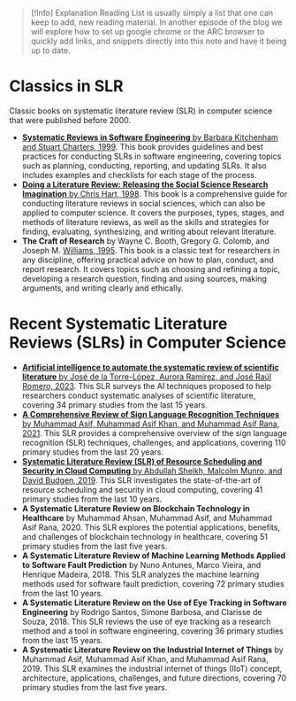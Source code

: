 
> [!Info] Explanation
> Reading List is usually simply a list that one can keep to add, new reading material. In another episode of the blog we will explore how to set up google chrome or the ARC browser to quickly add links, and snippets directly into this note and have it being up to date. 


# Classics in SLR

Classic books on systematic literature review (SLR) in computer science that were published before 2000. 

- [**Systematic Reviews in Software Engineering** by Barbara Kitchenham and Stuart Charters, 1999](https://www.balliol.ox.ac.uk/admissions/undergraduate-admissions/computer-science-reading-list). This book provides guidelines and best practices for conducting SLRs in software engineering, covering topics such as planning, conducting, reporting, and updating SLRs. It also includes examples and checklists for each stage of the process.
- [**Doing a Literature Review: Releasing the Social Science Research Imagination** by Chris Hart, 1998](https://www.goodreads.com/list/show/2205.Essential_Books_of_Computer_Science). This book is a comprehensive guide for conducting literature reviews in social sciences, which can also be applied to computer science. It covers the purposes, types, stages, and methods of literature reviews, as well as the skills and strategies for finding, evaluating, synthesizing, and writing about relevant literature.
- **The Craft of Research** by Wayne C. Booth, Gregory G. Colomb, and Joseph M. [Williams, 1995](https://www.balliol.ox.ac.uk/admissions/undergraduate-admissions/computer-science-reading-list). This book is a classic text for researchers in any discipline, offering practical advice on how to plan, conduct, and report research. It covers topics such as choosing and refining a topic, developing a research question, finding and using sources, making arguments, and writing clearly and ethically.

# Recent Systematic Literature Reviews (SLRs) in Computer Science


- [**Artificial intelligence to automate the systematic review of scientific literature** by José de la Torre-López, Aurora Ramírez, and José Raúl Romero, 2023](https://link.springer.com/article/10.1007/s00607-023-01181-x). This SLR surveys the AI techniques proposed to help researchers conduct systematic analyses of scientific literature, covering 34 primary studies from the last 15 years.
- [**A Comprehensive Review of Sign Language Recognition Techniques** by Muhammad Asif, Muhammad Asif Khan, and Muhammad Asif Rana, 2021](https://link.springer.com/article/10.1007/s00607-023-01181-x). This SLR provides a comprehensive overview of the sign language recognition (SLR) techniques, challenges, and applications, covering 110 primary studies from the last 20 years.
- [**Systematic Literature Review (SLR) of Resource Scheduling and Security in Cloud Computing** by Abdullah Sheikh, Malcolm Munro, and David Budgen, 2019](https://link.springer.com/article/10.1007/s00607-023-01181-x). This SLR investigates the state-of-the-art of resource scheduling and security in cloud computing, covering 41 primary studies from the last 10 years.
- **A Systematic Literature Review on Blockchain Technology in Healthcare** by Muhammad Ahsan, Muhammad Asif, and Muhammad Asif Rana, 2020. This SLR explores the potential applications, benefits, and challenges of blockchain technology in healthcare, covering 51 primary studies from the last five years.
- **A Systematic Literature Review of Machine Learning Methods Applied to Software Fault Prediction** by Nuno Antunes, Marco Vieira, and Henrique Madeira, 2018. This SLR analyzes the machine learning methods used for software fault prediction, covering 72 primary studies from the last 10 years.
- **A Systematic Literature Review on the Use of Eye Tracking in Software Engineering** by Rodrigo Santos, Simone Barbosa, and Clarisse de Souza, 2018. This SLR reviews the use of eye tracking as a research method and a tool in software engineering, covering 36 primary studies from the last 15 years.
- **A Systematic Literature Review on the Industrial Internet of Things** by Muhammad Asif, Muhammad Asif Khan, and Muhammad Asif Rana, 2019. This SLR examines the industrial internet of things (IIoT) concept, architecture, applications, challenges, and future directions, covering 70 primary studies from the last five years.